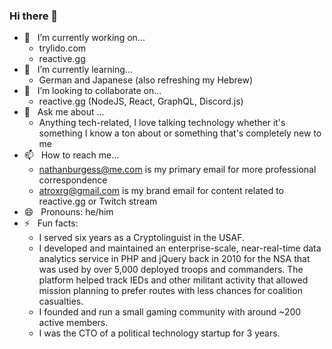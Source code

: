 ### Hi there 👋

- 🔭 &nbsp; I’m currently working on...
  - trylido.com
  - reactive.gg
- 🌱 &nbsp; I’m currently learning...
  - German and Japanese (also refreshing my Hebrew)
- 👯 &nbsp; I’m looking to collaborate on...
  - reactive.gg (NodeJS, React, GraphQL, Discord.js)
- 💬 &nbsp; Ask me about ...
  - Anything tech-related, I love talking technology whether it's something I know a ton about or something that's completely new to me
- 📫 &nbsp; How to reach me...
  - nathanburgess@me.com is my primary email for more professional correspondence
  - atroxrg@gmail.com is my brand email for content related to reactive.gg or Twitch stream
- 😄 &nbsp; Pronouns: he/him
- ⚡ &nbsp; Fun facts:
  - I served six years as a Cryptolinguist in the USAF.
  - I developed and maintained an enterprise-scale, near-real-time data analytics service in PHP and jQuery back in 2010 for the NSA that was used by over 5,000 deployed troops and commanders. The platform helped track IEDs and other militant activity that allowed mission planning to prefer routes with less chances for coalition casualties.
  - I founded and run a small gaming community with around ~200 active members.
  - I was the CTO of a political technology startup for 3 years.

<!--
**nathanburgess/nathanburgess** is a ✨ _special_ ✨ repository because its `README.md` (this file) appears on your GitHub profile.

Here are some ideas to get you started:

- 🔭 I’m currently working on ...
- 🌱 I’m currently learning ...
- 👯 I’m looking to collaborate on ...
- 🤔 I’m looking for help with ...
- 💬 Ask me about ...
- 📫 How to reach me: ...
- 😄 Pronouns: ...
- ⚡ Fun fact: ...
-->
